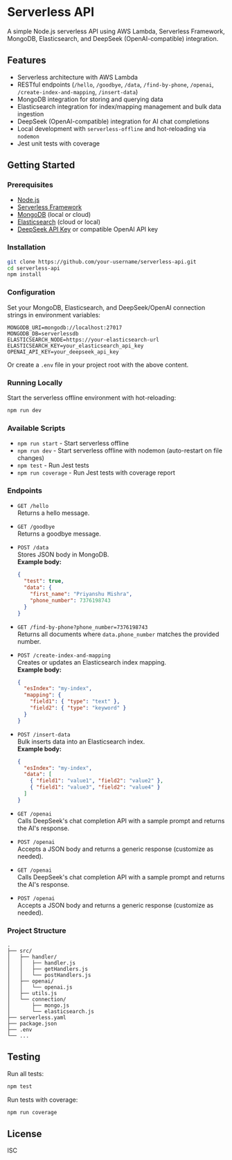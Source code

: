 # Serverless API

A simple Node.js serverless API using AWS Lambda, Serverless Framework, MongoDB, Elasticsearch, and DeepSeek (OpenAI-compatible) integration.

## Features

- Serverless architecture with AWS Lambda
- RESTful endpoints (`/hello`, `/goodbye`, `/data`, `/find-by-phone`, `/openai`, `/create-index-and-mapping`, `/insert-data`)
- MongoDB integration for storing and querying data
- Elasticsearch integration for index/mapping management and bulk data ingestion
- DeepSeek (OpenAI-compatible) integration for AI chat completions
- Local development with `serverless-offline` and hot-reloading via `nodemon`
- Jest unit tests with coverage

## Getting Started

### Prerequisites

- [Node.js](https://nodejs.org/)
- [Serverless Framework](https://www.serverless.com/framework/docs/getting-started/)
- [MongoDB](https://www.mongodb.com/) (local or cloud)
- [Elasticsearch](https://www.elastic.co/) (cloud or local)
- [DeepSeek API Key](https://deepseek.com/) or compatible OpenAI API key

### Installation

```bash
git clone https://github.com/your-username/serverless-api.git
cd serverless-api
npm install
```

### Configuration

Set your MongoDB, Elasticsearch, and DeepSeek/OpenAI connection strings in environment variables:

```env
MONGODB_URI=mongodb://localhost:27017
MONGODB_DB=serverlessdb
ELASTICSEARCH_NODE=https://your-elasticsearch-url
ELASTICSEARCH_KEY=your_elasticsearch_api_key
OPENAI_API_KEY=your_deepseek_api_key
```

Or create a `.env` file in your project root with the above content.

### Running Locally

Start the serverless offline environment with hot-reloading:

```bash
npm run dev
```

### Available Scripts

- `npm run start` - Start serverless offline
- `npm run dev` - Start serverless offline with nodemon (auto-restart on file changes)
- `npm test` - Run Jest tests
- `npm run coverage` - Run Jest tests with coverage report

### Endpoints

- `GET /hello`  
  Returns a hello message.

- `GET /goodbye`  
  Returns a goodbye message.

- `POST /data`  
  Stores JSON body in MongoDB.  
  **Example body:**
  ```json
  {
    "test": true,
    "data": {
      "first_name": "Priyanshu Mishra",
      "phone_number": 7376198743
    }
  }
  ```

- `GET /find-by-phone?phone_number=7376198743`  
  Returns all documents where `data.phone_number` matches the provided number.

- `POST /create-index-and-mapping`  
  Creates or updates an Elasticsearch index mapping.  
  **Example body:**
  ```json
  {
    "esIndex": "my-index",
    "mapping": {
      "field1": { "type": "text" },
      "field2": { "type": "keyword" }
    }
  }
  ```

- `POST /insert-data`  
  Bulk inserts data into an Elasticsearch index.  
  **Example body:**
  ```json
  {
    "esIndex": "my-index",
    "data": [
      { "field1": "value1", "field2": "value2" },
      { "field1": "value3", "field2": "value4" }
    ]
  }
  ```
- `GET /openai`  
  Calls DeepSeek's chat completion API with a sample prompt and returns the AI's response.

- `POST /openai`  
  Accepts a JSON body and returns a generic response (customize as needed).
  
- `GET /openai`  
  Calls DeepSeek's chat completion API with a sample prompt and returns the AI's response.

- `POST /openai`  
  Accepts a JSON body and returns a generic response (customize as needed).

### Project Structure

```
.
├── src/
│   ├── handler/
│   │   ├── handler.js
│   │   ├── getHandlers.js
│   │   └── postHandlers.js
│   ├── openai/
│   │   └── openai.js
│   ├── utils.js
│   └── connection/
│       ├── mongo.js
│       └── elasticsearch.js
├── serverless.yaml
├── package.json
├── .env
└── ...
```

## Testing

Run all tests:
```bash
npm test
```

Run tests with coverage:
```bash
npm run coverage
```

## License

ISC
